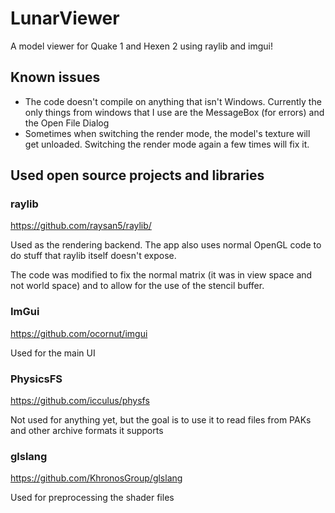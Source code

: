 # LunarViewer
A model viewer for Quake 1 and Hexen 2 using raylib and imgui!

## Known issues

 - The code doesn't compile on anything that isn't Windows. Currently the only things from windows that I use are the MessageBox (for errors) and the Open File Dialog
 - Sometimes when switching the render mode, the model's texture will get unloaded. Switching the render mode again a few times will fix it.

## Used open source projects and libraries

### raylib

https://github.com/raysan5/raylib/

Used as the rendering backend. The app also uses normal OpenGL code to do stuff that raylib itself doesn't expose.

The code was modified to fix the normal matrix (it was in view space and not world space) and to allow for the use of the stencil buffer.

### ImGui

https://github.com/ocornut/imgui

Used for the main UI

### PhysicsFS

https://github.com/icculus/physfs

Not used for anything yet, but the goal is to use it to read files from PAKs and other archive formats it supports

### glslang

https://github.com/KhronosGroup/glslang

Used for preprocessing the shader files
